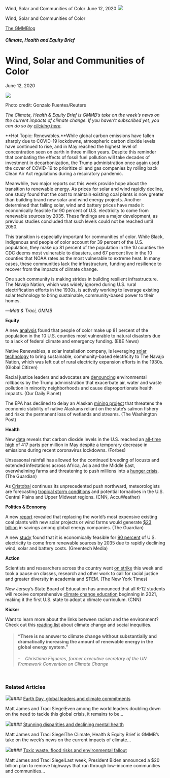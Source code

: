



Wind, Solar and Communities of Color
June 12, 2020
![](data:image/gif;base64,R0lGODlhAQABAAAAACH5BAEKAAEALAAAAAABAAEAAAICTAEAOw==)![](https://www.gmmb.com/wp-content/uploads/2020/11/nsolar2.jpg)



Wind, Solar and Communities of Color





 [The GMMBlog](/blog/)



##### Climate, Health and Equity Brief

 Wind, Solar and Communities of Color
====================================


June 12, 2020



![](data:image/gif;base64,R0lGODlhAQABAAAAACH5BAEKAAEALAAAAAABAAEAAAICTAEAOw==)![](https://www.gmmb.com/wp-content/uploads/2020/11/nsolar2-552x333.jpg) 


Photo credit: Gonzalo Fuentes/Reuters


*The Climate, Health & Equity Brief is GMMB’s take on the week’s news on the current impacts of climate change. If you haven’t subscribed yet, you can do so by [clicking here](https://mailchimp.us4.list-manage.com/subscribe?u=f2f8c4bdabe1a2a83f914e813&id=4a13a601e2).*


**Hot Topic: Renewables.**While global carbon emissions have fallen sharply due to COVID-19 lockdowns, atmospheric carbon dioxide levels have continued to rise, and in May reached the highest level of concentration seen on earth in three million years. Despite this reminder that combating the effects of fossil fuel pollution will take decades of investment in decarbonization, the Trump administration once again used the cover of COVID-19 to prioritize oil and gas companies by rolling back Clean Air Act regulations during a respiratory pandemic.


Meanwhile, two major reports out this week provide hope about the transition to renewable energy. As prices for solar and wind rapidly decline, one study found that the cost to maintain existing coal plants is now greater than building brand new solar and wind energy projects. Another determined that falling solar, wind and battery prices have made it economically feasible for 90 percent of U.S. electricity to come from renewable sources by 2035. These findings are a major development, as previous studies concluded that such levels could not be reached until 2050.


This transition is especially important for communities of color. While Black, Indigenous and people of color account for 39 percent of the U.S. population, they make up 81 percent of the population in the 10 counties the CDC deems most vulnerable to disasters, and 67 percent live in the 10 counties that NOAA rates as the most vulnerable to extreme heat. In many cases, these communities lack the infrastructure, funding and resilience to recover from the impacts of climate change.


One such community is making strides in building resilient infrastructure. The Navajo Nation, which was widely ignored during U.S. rural electrification efforts in the 1930s, is actively working to leverage existing solar technology to bring sustainable, community-based power to their homes.


—*Matt & Traci, GMMB*


**Equity**  

A new [analysis](https://www.eenews.net/climatewire/2020/06/08/stories/1063347205) found that people of color make up 81 percent of the population in the 10 U.S. counties most vulnerable to natural disasters due to a lack of federal climate and emergency funding. (E&E News)


Native Renewables, a solar installation company, is leveraging [solar technology](https://www.globalcitizen.org/en/content/navajo-renewables-solar-energy/) to bring sustainable, community-based electricity to The Navajo Nation, which was left out of rural electricity expansion efforts in the 1930s. (Global Citizen)


Racial justice leaders and advocates are [denouncing](https://www.ourdailyplanet.com/story/minority-communities-raise-their-voices-against-trumps-environmental-rule-rollbacks/) environmental rollbacks by the Trump administration that exacerbate air, water and waste pollution in minority neighborhoods and cause disproportionate health impacts. (Our Daily Planet)


The EPA has declined to delay an Alaskan [mining project](https://www.washingtonpost.com/climate-environment/2020/05/29/epa-opts-not-delay-controversial-alaska-mine-now/) that threatens the economic stability of native Alaskans reliant on the state’s salmon fishery and risks the permanent loss of wetlands and streams. (The Washington Post)


**Health**  

New [data](https://research.noaa.gov/article/ArtMID/587/ArticleID/2636/Rise-of-carbon-dioxide-unabated) reveals that carbon dioxide levels in the U.S. reached an [all-time high](https://www.forbes.com/sites/trevornace/2020/06/10/carbon-dioxide-levels-just-hit-417ppm-highest-in-human-history/#74fc8ef4229f) of 417 parts per million in May despite a temporary decrease in emissions during recent coronavirus lockdowns. (Forbes)


Unseasonal rainfall has allowed for the continued breeding of locusts and extended infestations across Africa, Asia and the Middle East, overwhelming farms and threatening to push millions into a [hunger crisis](https://www.theguardian.com/global-development/2020/jun/08/rolling-emergency-of-locust-swarms-decimating-africa-asia-and-middle-east?). (The Guardian)


As [Cristobal](https://www.cnn.com/2020/06/10/weather/cristobal-forecast-tornadoes-severe-storms-michigan/index.html) continues its unprecedented push northward, meteorologists are forecasting [tropical storm conditions](https://www.accuweather.com/en/hurricane/cristobal-to-unleash-rare-tropical-high-winds-heavy-rain-over-midwest/755182) and potential tornadoes in the U.S. Central Plains and Upper Midwest regions. (CNN, AccuWeather)


**Politics & Economy**  

A new [report](https://www.irena.org/-/media/Files/IRENA/Agency/Publication/2020/Jun/IRENA_Power_Generation_Costs_2019.pdf?) revealed that replacing the world’s most expensive existing coal plants with new solar projects or wind farms would generate [$23 billion](https://www.theguardian.com/business/2020/jun/02/energy-firms-urged-to-mothball-coal-plants-as-cost-of-solar-tumbles) in savings among global energy companies. (The Guardian)


A new [study](https://www.2035report.com/) found that it is economically feasible for [90 percent](https://www.greentechmedia.com/articles/read/90-clean-grid-by-2035-is-not-just-feasible-but-cheaper-study-says?) of U.S. electricity to come from renewable sources by 2035 due to rapidly declining wind, solar and battery costs. (Greentech Media)


**Action**  

Scientists and researchers across the country went [on strike](https://messaging-custom-newsletters.nytimes.com/template/oakv2?campaign_id=54&emc=edit_clim_20200610&instance_id=19271&nl=climate-fwd%3A&productCode=CLIM&regi_id=70490960&segment_id=30576&te=1&uri=nyt%3A%2F%2Fnewsletter%2F00c65f15-5f71-4546-86e4-197f839847e8&user_id=0b6f710ae15a2bb48258243c383daf6a) this week and took a pause on classes, research and other work to call for racial justice and greater diversity in academia and STEM. (The New York Times)


New Jersey’s State Board of Education has announced that all K-12 students will receive comprehensive [climate change education](https://www.cnn.com/2020/06/04/us/new-jersey-climate-schools-scn-trnd/index.html) beginning in 2021, making it the first U.S. state to adopt a climate curriculum. (CNN)


**Kicker**  

Want to learn more about the links between racism and the environment? Check out this [reading list](https://www.nytimes.com/interactive/2020/06/05/climate/racism-climate-change-reading-list.html?campaign_id=54&emc=edit_clim_20200610&instance_id=19271&nl=climate-fwd%3A&regi_id=90268739&segment_id=30576&te=1&user_id=85acab38ea924fa07c089f6e72aab884) about climate change and social inequities.



> 
> #### “There is no answer to climate change without substantially and dramatically increasing the amount of renewable energy in the global energy system.”
> 
> 
> *–    Christiana Figueres, former executive secretary of the UN Framework Convention on Climate Change*
> 
> 


 









### Related Articles

![](data:image/gif;base64,R0lGODlhAQABAAAAACH5BAEKAAEALAAAAAABAAEAAAICTAEAOw==)![](https://www.gmmb.com/wp-content/uploads/2021/04/b5197d82-9fb4-4c84-a8d9-e468348c4c67-380x200.jpg)#### [Earth Day, global leaders and climate commitments](https://www.gmmb.com/news/earth-day-global-leaders-and-climate-commitments/)

Matt James and Traci SiegelEven among the world leaders doubling down on the need to tackle this global crisis, it remains to be…

![](data:image/gif;base64,R0lGODlhAQABAAAAACH5BAEKAAEALAAAAAABAAEAAAICTAEAOw==)![](https://www.gmmb.com/wp-content/uploads/2021/04/4.16header-380x200.png)#### [Stunning disparities and declining mental health](https://www.gmmb.com/news/stunning-disparities-and-declining-mental-health/)

Matt James and Traci SiegelThe Climate, Health & Equity Brief is GMMB’s take on the week’s news on the current impacts of climate…

![](data:image/gif;base64,R0lGODlhAQABAAAAACH5BAEKAAEALAAAAAABAAEAAAICTAEAOw==)![](https://www.gmmb.com/wp-content/uploads/2021/04/Picture1-380x200.jpg)#### [Toxic waste, flood risks and environmental fallout](https://www.gmmb.com/news/toxic-waste-flood-risks-and-environmental-fallout/)

Matt James and Traci SiegelLast week, President Biden announced a $20 billion plan to remove highways that run through low-income communities and communities…




